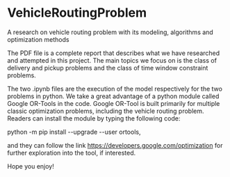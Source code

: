 # VehicleRoutingProblem
A research on vehicle routing problem with its modeling, algorithms and optimization methods

The PDF file is a complete report that describes what we have researched and attempted in this project. The main topics we focus on is 
the class of delivery and pickup problems and the class of time window constraint problems. 

The two .ipynb files are the execution of the model respectively for the two problems in python. We take a great advantage of a python module 
called Google OR-Tools in the code. Google OR-Tool is built primarily for multiple classic optimization problems, including the vehicle routing problem. 
Readers can install the module by typing the following code:

python -m pip install --upgrade --user ortools, 

and they can follow the link https://developers.google.com/optimization for further exploration into the tool, if interested.

Hope you enjoy!
